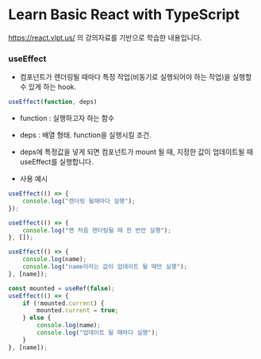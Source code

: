 # Learn Basic React with TypeScript

https://react.vlpt.us/ 의 강의자료를 기반으로 학습한 내용입니다.

### useEffect

-   컴포넌트가 렌더링될 때마다 특정 작업(비동기로 실행되어야 하는 작업)을 실행할 수 있게 하는 hook.

```js
useEffect(function, deps)
```

-   function : 실행하고자 하는 함수
-   deps : 배열 형태. function을 실행시킬 조건.
-   deps에 특정값을 넣게 되면 컴포넌트가 mount 될 때, 지정한 값이 업데이트될 때 useEffect를 실행합니다.

-   사용 예시

```js
useEffect(() => {
    console.log("렌더링 될때마다 실행");
});

useEffect(() => {
    console.log("맨 처음 렌더링될 때 한 번만 실행");
}, []);

useEffect(() => {
    console.log(name);
    console.log("name이라는 값이 업데이트 될 때만 실행");
}, [name]);

const mounted = useRef(false);
useEffect(() => {
    if (!mounted.current) {
        mounted.current = true;
    } else {
        console.log(name);
        console.log("업데이트 될 때마다 실행");
    }
}, [name]);
```
